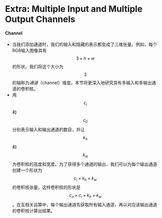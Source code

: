 # Extra: Multiple Input and Multiple Output Channels

#### Channel

* 当我们添加通道时，我们的输入和隐藏的表示都变成了三维张量。例如，每个RGB输入图像具有$$3\times h \times w$$的形状。我们将这个大小为$$3$$的轴称&#x4E3A;_&#x901A;道_（channel）维度。本节将更深入地研究具有多输入和多输出通道的卷积核。
* 用$$c_i$$和$$c_0$$分别表示输入和输出通道的数目，并让$$k_h$$和$$k_w$$为卷积核的高度和宽度。为了获得多个通道的输出，我们可以为每个输出通道创建一个形状为$$c_i \times k_h \times k_w$$的卷积核张量，这样卷积核的形状是$$c_o \times c_i \times k_h \times k_w$$。在互相关运算中，每个输出通道先获取所有输入通道，再以对应该输出通道的卷积核计算出结果。
